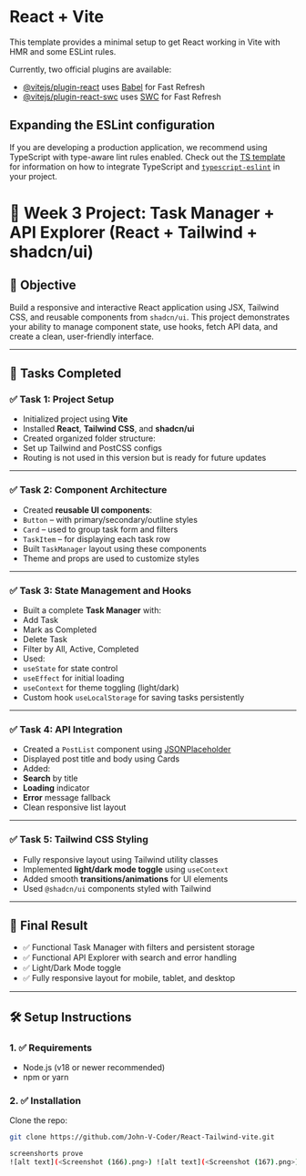 # React + Vite

This template provides a minimal setup to get React working in Vite with HMR and some ESLint rules.

Currently, two official plugins are available:

- [@vitejs/plugin-react](https://github.com/vitejs/vite-plugin-react/blob/main/packages/plugin-react) uses [Babel](https://babeljs.io/) for Fast Refresh
- [@vitejs/plugin-react-swc](https://github.com/vitejs/vite-plugin-react/blob/main/packages/plugin-react-swc) uses [SWC](https://swc.rs/) for Fast Refresh

## Expanding the ESLint configuration

If you are developing a production application, we recommend using TypeScript with type-aware lint rules enabled. Check out the [TS template](https://github.com/vitejs/vite/tree/main/packages/create-vite/template-react-ts) for information on how to integrate TypeScript and [`typescript-eslint`](https://typescript-eslint.io) in your project.

# 🎨 Week 3 Project: Task Manager + API Explorer (React + Tailwind + shadcn/ui)

## 🚀 Objective

Build a responsive and interactive React application using JSX, Tailwind CSS, and reusable components from `shadcn/ui`. This project demonstrates your ability to manage component state, use hooks, fetch API data, and create a clean, user-friendly interface.

---

## 📂 Tasks Completed

### ✅ Task 1: Project Setup
- Initialized project using **Vite**
- Installed **React**, **Tailwind CSS**, and **shadcn/ui**
- Created organized folder structure:
- Set up Tailwind and PostCSS configs
- Routing is not used in this version but is ready for future updates

---

### ✅ Task 2: Component Architecture
- Created **reusable UI components**:
- `Button` – with primary/secondary/outline styles
- `Card` – used to group task form and filters
- `TaskItem` – for displaying each task row
- Built `TaskManager` layout using these components
- Theme and props are used to customize styles

---

### ✅ Task 3: State Management and Hooks
- Built a complete **Task Manager** with:
- Add Task
- Mark as Completed
- Delete Task
- Filter by All, Active, Completed
- Used:
- `useState` for state control
- `useEffect` for initial loading
- `useContext` for theme toggling (light/dark)
- Custom hook `useLocalStorage` for saving tasks persistently

---

### ✅ Task 4: API Integration
- Created a `PostList` component using [JSONPlaceholder](https://jsonplaceholder.typicode.com/posts)
- Displayed post title and body using Cards
- Added:
- **Search** by title
- **Loading** indicator
- **Error** message fallback
- Clean responsive list layout

---

### ✅ Task 5: Tailwind CSS Styling
- Fully responsive layout using Tailwind utility classes
- Implemented **light/dark mode toggle** using `useContext`
- Added smooth **transitions/animations** for UI elements
- Used `@shadcn/ui` components styled with Tailwind

---

## 🧪 Final Result

- ✅ Functional Task Manager with filters and persistent storage
- ✅ Functional API Explorer with search and error handling
- ✅ Light/Dark Mode toggle
- ✅ Fully responsive layout for mobile, tablet, and desktop

---

## 🛠️ Setup Instructions

### 1. ✅ Requirements
- Node.js (v18 or newer recommended)
- npm or yarn

### 2. ✅ Installation

Clone the repo:

```bash
git clone https://github.com/John-V-Coder/React-Tailwind-vite.git

screenshorts prove
![alt text](<Screenshot (166).png>) ![alt text](<Screenshot (167).png>) ![alt text](<Screenshot (168).png>)